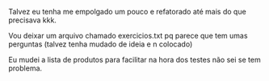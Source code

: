 Talvez eu tenha me empolgado um pouco e refatorado até mais do que precisava kkk.

Vou deixar um arquivo chamado exercicios.txt pq parece que tem umas perguntas (talvez tenha mudado de ideia e n colocado)

Eu mudei a lista de produtos para facilitar na hora dos testes não sei se tem problema.